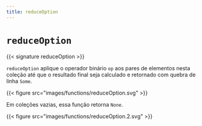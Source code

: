 ```yaml
---
title: reduceOption
---
```


# `reduceOption`

{{< signature reduceOption >}}

`reduceOption` aplique o operador binário `op` aos pares de elementos nesta coleção até que o resultado final seja calculado e retornado com quebra de linha `Some`.

{{< figure src="images/functions/reduceOption.svg" >}}

Em coleções vazias, essa função retorna `None`.

{{< figure src="images/functions/reduceOption.2.svg" >}}
